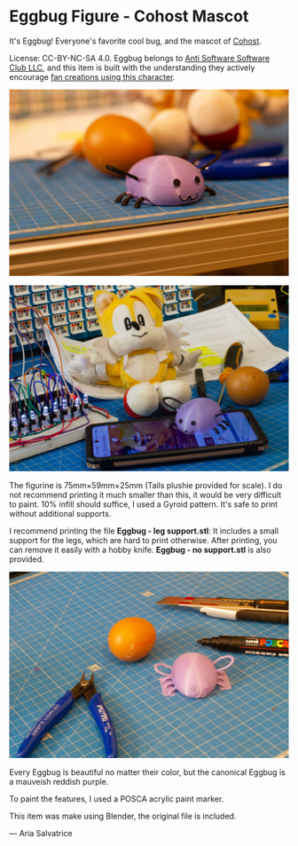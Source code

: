 Eggbug Figure - Cohost Mascot
=============================

It's Eggbug! Everyone's favorite cool bug, and the mascot of [Cohost](https://cohost.org).

License: CC-BY-NC-SA 4.0. Eggbug belongs to [Anti Software Software Club LLC](https://antisoftware.club/), and this item is built with the understanding they actively encourage [fan creations using this character](https://cohost.org/eggbug).

![Eggbug](eggbug1.jpg)

![Eggbug](eggbug2.jpg)

The figurine is 75mm×59mm×25mm (Tails plushie provided for scale). I do not recommend printing it much smaller than this,  it would be very difficult to paint. 10% infill should suffice, I used a Gyroid pattern. It's safe to print without additional supports.

I recommend printing the file **Eggbug - leg support.stl**: It includes a small support for the legs, which are hard to print otherwise. After printing, you can remove it easily with a hobby knife. **Eggbug - no support.stl** is also provided.

![supports](eggbug3.jpg)

Every Eggbug is beautiful no matter their color, but the canonical Eggbug is a mauveish reddish purple. 

To paint the features, I used a POSCA acrylic paint marker. 

This item was make using Blender, the original file is included.

— Aria Salvatrice